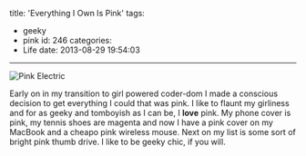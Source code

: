title: 'Everything I Own Is Pink'
tags:
  - geeky
  - pink
id: 246
categories:
  - Life
date: 2013-08-29 19:54:03
---

![Pink Electric](http://res.cloudinary.com/leaena/image/upload/v1391709226/2013-08-29-19_44_57-1024x768_sbc1vw.jpg)

Early on in my transition to girl powered coder-dom I made a conscious decision to get everything I could that was pink. I like to flaunt my girliness and for as geeky and tomboyish as I can be, I **love** pink. My phone cover is pink, my tennis shoes are magenta and now I have a pink cover on my MacBook and a cheapo pink wireless mouse. Next on my list is some sort of bright pink thumb drive. I like to be geeky chic, if you will.